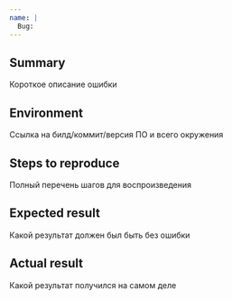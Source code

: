 ```yaml
---
name: |
  Bug:
---
```


## Summary

Короткое описание ошибки

## Environment

Ссылка на билд/коммит/версия ПО и всего окружения

## Steps to reproduce

Полный перечень шагов для воспроизведения

## Expected result

Какой результат должен был быть без ошибки

## Actual result

Какой результат получился на самом деле